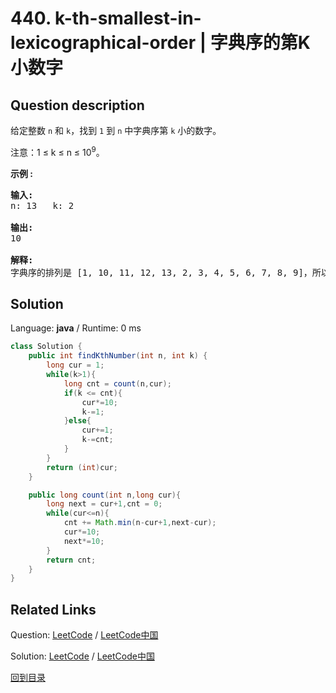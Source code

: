 ﻿# 440. k-th-smallest-in-lexicographical-order | 字典序的第K小数字

## Question description

<!--If you want to use the English description, use <p>Given two integers <code>n</code> and <code>k</code>, return <em>the</em> <code>k<sup>th</sup></code> <em>lexicographically smallest integer in the range</em> <code>[1, n]</code>.</p>

<p>&nbsp;</p>
<p><strong>Example 1:</strong></p>

<pre>
<strong>Input:</strong> n = 13, k = 2
<strong>Output:</strong> 10
<strong>Explanation:</strong> The lexicographical order is [1, 10, 11, 12, 13, 2, 3, 4, 5, 6, 7, 8, 9], so the second smallest number is 10.
</pre>

<p><strong>Example 2:</strong></p>

<pre>
<strong>Input:</strong> n = 1, k = 1
<strong>Output:</strong> 1
</pre>

<p>&nbsp;</p>
<p><strong>Constraints:</strong></p>

<ul>
	<li><code>1 &lt;= k &lt;= n &lt;= 10<sup>9</sup></code></li>
</ul>
 instead-->
<p>给定整数&nbsp;<code>n</code>&nbsp;和&nbsp;<code>k</code>，找到&nbsp;<code>1</code>&nbsp;到&nbsp;<code>n</code>&nbsp;中字典序第&nbsp;<code>k</code>&nbsp;小的数字。</p>

<p>注意：1 &le; k &le; n &le; 10<sup>9</sup>。</p>

<p><strong>示例 :</strong></p>

<pre>
<strong>输入:</strong>
n: 13   k: 2

<strong>输出:</strong>
10

<strong>解释:</strong>
字典序的排列是 [1, 10, 11, 12, 13, 2, 3, 4, 5, 6, 7, 8, 9]，所以第二小的数字是 10。
</pre>




## Solution

Language: **java**  /  Runtime: 0 ms

```java
class Solution {
    public int findKthNumber(int n, int k) {
        long cur = 1;
        while(k>1){
            long cnt = count(n,cur);
            if(k <= cnt){
                cur*=10;
                k-=1;
            }else{
                cur+=1;
                k-=cnt;
            }
        }
        return (int)cur;
    }

    public long count(int n,long cur){
        long next = cur+1,cnt = 0;
        while(cur<=n){
            cnt += Math.min(n-cur+1,next-cur);
            cur*=10;
            next*=10;
        }
        return cnt;
    }
}


```



## Related Links

Question: [LeetCode](https://leetcode.com/problems/k-th-smallest-in-lexicographical-order/description/)  /  [LeetCode中国](https://leetcode-cn.com/problems/k-th-smallest-in-lexicographical-order/description/)

Solution: [LeetCode](https://leetcode.com/articles/k-th-smallest-in-lexicographical-order/)  /  [LeetCode中国](https://leetcode-cn.com/articles/k-th-smallest-in-lexicographical-order/)

[回到目录](../README.md)